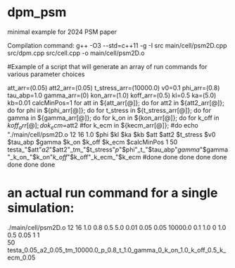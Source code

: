 # dpm_psm
minimal example for 2024 PSM paper

Compilation command: g++ -O3 --std=c++11 -g -I src main/cell/psm2D.cpp src/dpm.cpp src/cell.cpp -o main/cell/psm2D.o

#Example of a script that will generate an array of run commands for various parameter choices

att_arr=(0.05)
att2_arr=(0.05)
t_stress_arr=(10000.0)
v0=0.1
phi_arr=(0.8)
tau_abp=1.0
gamma_arr=(0)
kon_arr=(1.0)
koff_arr=(0.5)
kl=0.5
ka=(5.0)
kb=0.01
calcMinPos=1
for att in ${att_arr[@]}; do
  for att2 in ${att2_arr[@]}; do
    for phi in ${phi_arr[@]}; do
      for t_stress in ${t_stress_arr[@]}; do
        for gamma in ${gamma_arr[@]}; do
          for k_on in ${kon_arr[@]}; do
            for k_off in ${koff_arr[@]}; do
              k_ecm=$att2
              #for k_ecm in ${kecm_arr[@]}; #do
              echo "./main/cell/psm2D.o   12  16 1.0 $phi $kl $ka $kb $att $att2 $t_stress    $v0    $tau_abp  $gamma $k_on $k_off $k_ecm $calcMinPos 1    50 testa_"$att"_a2_"$att2"_tm_"$t_stress"_p_"$phi"_t_"$tau_abp"_gamma_"$gamma"_k_on_"$k_on"_k_off_"$k_off"_k_ecm_"$k_ecm
              #done
            done
          done
        done
      done
    done
  done
done

# an actual run command for a single simulation:


./main/cell/psm2D.o   12  16 1.0 0.8 0.5 5.0 0.01 0.05 0.05 10000.0    0.1    1.0  0 1.0 0.5 0.05 1 1   
 50 testa_0.05_a2_0.05_tm_10000.0_p_0.8_t_1.0_gamma_0_k_on_1.0_k_off_0.5_k_ecm_0.05
